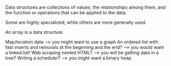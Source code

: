 Data structures are collections of values, the relationships among them, and the function or operations that can be applied to the data. 

Some are highly specialized, while others are more generally used. 

An array is a data structure.

Map/location data ——> you might want to use a graph
An ordered list with fast inserts and removals at the beginning and the end? --> you would want a linked list!
Web scraping nexted HTML? —> you will be getting data in a tree?
Writing a scheduler? --> you might want a binary heap


